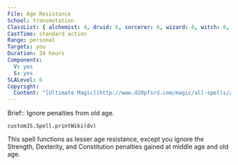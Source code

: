 ```yaml
---
File: Age Resistance
School: transmutation
ClassList: { alchemist: 4, druid: 6, sorcerer: 6, wizard: 6, witch: 6, occultist: 4, psychic: 6 }
CastTime: standard action
Range: personal
Targets: you
Duration: 24 hours
Components:
  V: yes
  S: yes
SLALevel: 6
Copyright:
  Content: "[Ultimate Magic](http://www.d20pfsrd.com/magic/all-spells/a/age-resistance)"
---
```

Brief:: Ignore penalties from old age.

```dataviewjs
customJS.Spell.printWiki(dv)
```

This spell functions as lesser age resistance, except you ignore the Strength, Dexterity, and Constitution penalties gained at middle age and old age.
